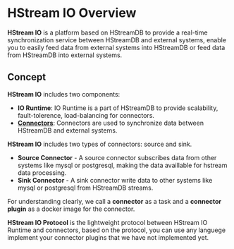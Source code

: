 # HStream IO Overview

**HStream IO** is a platform based on HStreamDB to provide a real-time synchronization service between HStreamDB and external systems,
enable you to easily feed data from external systems into HStreamDB or feed data from HStreamDB into external systems.

## Concept

**HStream IO** includes two components:

- **IO Runtime**: IO Runtime is a part of HStreamDB to provide scalability, fault-tolerence, load-balancing for connectors.
- [**Connectors**](https://github.com/hstreamdb/hstream-connectors): Connectors are used to synchronize data between HStreamDB and external systems.

**HStream IO** includes two types of connectors: source and sink.

- **Source Connector** - A source connector subscribes data from other systems like mysql or postgresql, making the data availlable for hstream data processing.
- **Sink Connector** - A sink connector write data to other systems like mysql or postgresql from HStreamDB streams.

For understanding clearly, we call a **connector** as a task and a **connector plugin** as a docker image for the connector.

**HStream IO Protocol** is the lightweight protocol between HStream IO Runtime and connectors,
based on the protocol, you can use any languege implement your connector plugins that we have not implemented yet.
